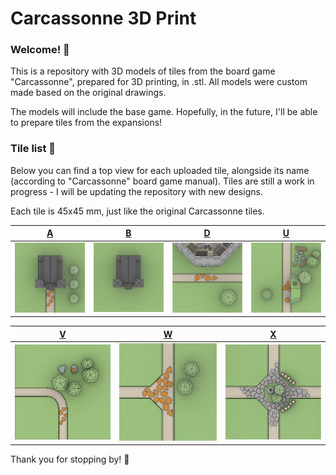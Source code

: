 # Carcassonne 3D Print

### Welcome! 🏰

This is a repository with 3D models of tiles from the board game "Carcassonne", prepared for 3D printing, in .stl. All models were custom made based on the original drawings.

The models will include the base game. Hopefully, in the future, I'll be able to prepare tiles from the expansions!


### Tile list 🎨

Below you can find a top view for each uploaded tile, alongside its name (according to "Carcassonne" board game manual). Tiles are still a work in progress - I will be updating the repository with new designs.

Each tile is 45x45 mm, just like the original Carcassonne tiles.

[A](A.stl) | [B](B.stl) | [D](D.stl) | [U](U.stl)
--- | --- | --- | ---
![A](/A.png) | ![B](/B.png) | ![D](/D.png) | ![U](/U.png)

[V](V.stl) | [W](W.stl) | [X](X.stl)
--- | --- | ---
![V](/V.png) | ![W](/W.png) | ![X](/X.png)


Thank you for stopping by! 🙂
